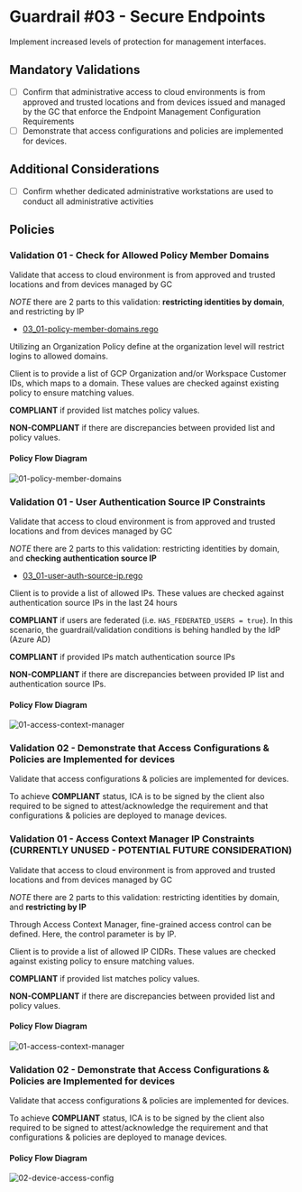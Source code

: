 # Guardrail #03 - Secure Endpoints

Implement increased levels of protection for management interfaces.

## Mandatory Validations

- [ ] Confirm that administrative access to cloud environments is from approved and trusted locations and from devices issued and managed by the GC that enforce the Endpoint Management Configuration Requirements
- [ ] Demonstrate that access configurations and policies are implemented for devices.
  
## Additional Considerations

- [ ] Confirm whether dedicated administrative workstations are used to conduct all administrative activities

## Policies

### Validation 01 - Check for Allowed Policy Member Domains

Validate that access to cloud environment is from approved and trusted locations and from devices managed by GC

*NOTE* there are 2 parts to this validation: **restricting identities by domain**, and restricting by IP

- [03_01-policy-member-domains.rego](../policies/03-cloud-console-access/03_01-policy-member-domains.rego)

Utilizing an Organization Policy define at the organization level will restrict logins to allowed domains.

Client is to provide a list of GCP Organization and/or Workspace Customer IDs, which maps to a domain.  These values are checked against existing policy to ensure matching values.

**COMPLIANT** if provided list matches policy values.

**NON-COMPLIANT** if there are discrepancies between provided list and policy values.

#### Policy Flow Diagram

![01-policy-member-domains](./policy_diagrams/GR03_01.png "01-policy-member-domains")

### Validation 01 - User Authentication Source IP Constraints

Validate that access to cloud environment is from approved and trusted locations and from devices managed by GC

*NOTE* there are 2 parts to this validation: restricting identities by domain, and **checking authentication source IP**

- [03_01-user-auth-source-ip.rego](https://github.com/ssc-spc-ccoe-cei/gcp-cac-policies/03-cloud-console-access/03_01-user-auth-source-ip.rego)

Client is to provide a list of allowed IPs.  These values are checked against authentication source IPs in the last 24 hours
  
**COMPLIANT** if users are federated (i.e. `HAS_FEDERATED_USERS = true`). In this scenario, the guardrail/validation conditions is behing handled by the IdP (Azure AD)

**COMPLIANT** if provided IPs match authentication source IPs 

**NON-COMPLIANT** if there are discrepancies between provided IP list and authentication source IPs.

#### Policy Flow Diagram

![01-access-context-manager](./policy_diagrams/GR03_01.png "01-access-context-manager")

### Validation 02 - Demonstrate that Access Configurations & Policies are Implemented for devices

Validate that access configurations & policies are implemented for devices.

To achieve **COMPLIANT** status, ICA is to be signed by the client also required to be signed to attest/acknowledge the requirement and that configurations & policies are deployed to manage devices.


### Validation 01 - Access Context Manager IP Constraints (CURRENTLY UNUSED - POTENTIAL FUTURE CONSIDERATION)

Validate that access to cloud environment is from approved and trusted locations and from devices managed by GC

*NOTE* there are 2 parts to this validation: restricting identities by domain, and **restricting by IP**

Through Access Context Manager, fine-grained access control can be defined.  Here, the control parameter is by IP.

Client is to provide a list of allowed IP CIDRs.  These values are checked against existing policy to ensure matching values.
  
**COMPLIANT** if provided list matches policy values.

**NON-COMPLIANT** if there are discrepancies between provided list and policy values.

#### Policy Flow Diagram

![01-access-context-manager](./policy_diagrams/GR03_01.png "01-access-context-manager")

### Validation 02 - Demonstrate that Access Configurations & Policies are Implemented for devices

Validate that access configurations & policies are implemented for devices.

To achieve **COMPLIANT** status, ICA is to be signed by the client also required to be signed to attest/acknowledge the requirement and that configurations & policies are deployed to manage devices.

#### Policy Flow Diagram

![02-device-access-config](./policy_diagrams/GR03_02.png "02-device-access-config")
